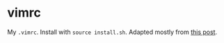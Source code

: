 # vimrc
My `.vimrc`. Install with `source install.sh`. Adapted mostly from 
[this post](https://dougblack.io/words/a-good-vimrc.html).
